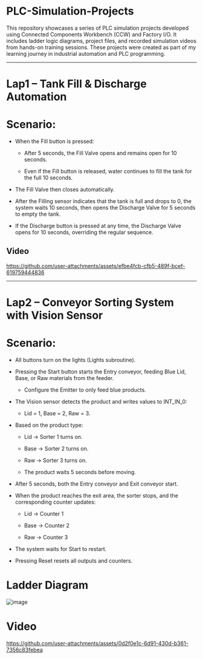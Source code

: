 # PLC-Simulation-Projects
This repository showcases a series of PLC simulation projects developed using Connected Components Workbench (CCW) and Factory I/O. It includes ladder logic diagrams, project files, and recorded simulation videos from hands-on training sessions. These projects were created as part of my learning journey in industrial automation and PLC programming.
________________________________________________________________________________________________
# Lap1 – Tank Fill & Discharge Automation
# Scenario:
  - When the Fill button is pressed:

    - After 5 seconds, the Fill Valve opens and remains open for 10 seconds.

    - Even if the Fill button is released, water continues to fill the tank for the full 10 seconds.

  - The Fill Valve then closes automatically.

  - After the Filling sensor indicates that the tank is full and drops to 0, the system waits 10 seconds, then opens the Discharge Valve for 5 seconds to empty the tank.

  - If the Discharge button is pressed at any time, the Discharge Valve opens for 10 seconds, overriding the regular sequence.

## Video

https://github.com/user-attachments/assets/efbe4fcb-cfb5-489f-bcef-619759444836
________________________________________________________________________________________________

# Lap2 – Conveyor Sorting System with Vision Sensor
# Scenario:
  - All buttons turn on the lights (Lights subroutine).

  - Pressing the Start button starts the Entry conveyor, feeding Blue Lid, Base, or Raw materials from the feeder.

    - Configure the Emitter to only feed blue products.

  - The Vision sensor detects the product and writes values to INT_IN_0:

    - Lid = 1, Base = 2, Raw = 3.

  - Based on the product type:

    - Lid → Sorter 1 turns on.

    - Base → Sorter 2 turns on.

    - Raw → Sorter 3 turns on.

    - The product waits 5 seconds before moving.

  - After 5 seconds, both the Entry conveyor and Exit conveyor start.

  - When the product reaches the exit area, the sorter stops, and the corresponding counter updates:

    - Lid → Counter 1

    - Base → Counter 2

    - Raw → Counter 3

  - The system waits for Start to restart.

  - Pressing Reset resets all outputs and counters.
# Ladder Diagram
![image](https://github.com/user-attachments/assets/decc08c5-279a-49e1-acb7-883c094358d8)
# Video
https://github.com/user-attachments/assets/0d2f0e1c-6d91-430d-b361-7356c83febea



